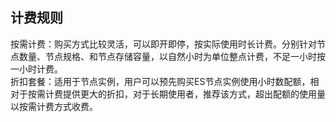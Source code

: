 ## 计费规则
按需计费：购买方式比较灵活，可以即开即停，按实际使用时长计费。分别针对节点数量、节点规格、和节点存储容量，以自然小时为单位整点计费，不足一小时按一小时计费。</br>
折扣套餐：适用于节点实例，用户可以预先购买ES节点实例使用小时数配额，相对于按需计费提供更大的折扣，对于长期使用者，推荐该方式，超出配额的使用量以按需计费方式收费。

